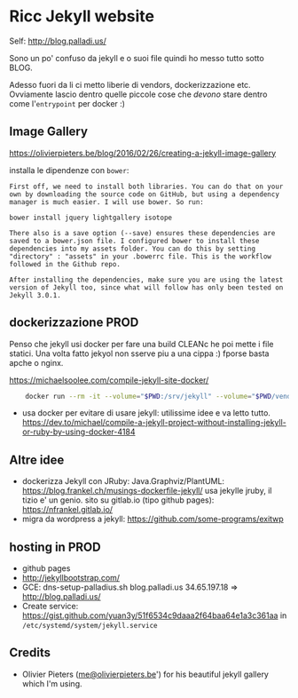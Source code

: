 # Ricc Jekyll website

Self: http://blog.palladi.us/

Sono un po' confuso da jekyll e o suoi file quindi ho messo tutto sotto BLOG.

Adesso fuori da li ci metto liberie di vendors, dockerizzazione etc. Ovviamente lascio dentro
quelle piccole cose che *devono* stare dentro come l'`entrypoint` per docker :)

## Image Gallery

https://olivierpieters.be/blog/2016/02/26/creating-a-jekyll-image-gallery

installa le dipendenze con `bower`:

```
First off, we need to install both libraries. You can do that on your own by downloading the source code on GitHub, but using a dependency manager is much easier. I will use bower. So run:

bower install jquery lightgallery isotope

There also is a save option (--save) ensures these dependencies are saved to a bower.json file. I configured bower to install these dependencies into my assets folder. You can do this by setting "directory" : "assets" in your .bowerrc file. This is the workflow followed in the Github repo.

After installing the dependencies, make sure you are using the latest version of Jekyll too, since what will follow has only been tested on Jekyll 3.0.1.
```

## dockerizzazione PROD

Penso che jekyll usi docker per fare una build CLEANc he poi mette i file statici. Una volta fatto jekyol non sserve piu a una cippa :)
fporse basta apche o nginx.

https://michaelsoolee.com/compile-jekyll-site-docker/

```bash
    docker run --rm -it --volume="$PWD:/srv/jekyll" --volume="$PWD/vendor/bundle:/usr/local/bundle" --env JEKYLL_ENV=production jekyll/jekyll:4.0 jekyll build
```

* usa docker per evitare di usare jekyll: utilissime idee e va letto tutto. https://dev.to/michael/compile-a-jekyll-project-without-installing-jekyll-or-ruby-by-using-docker-4184

## Altre idee

* dockerizza Jekyll con JRuby: Java.Graphviz/PlantUML: https://blog.frankel.ch/musings-dockerfile-jekyll/ usa jekylle  jruby, il tizio e' un genio. sito su gitlab.io (tipo github pages): https://nfrankel.gitlab.io/
* migra da wordpress a jekyll: https://github.com/some-programs/exitwp

## hosting in PROD

* github pages
* http://jekyllbootstrap.com/
* GCE:  dns-setup-palladius.sh blog.palladi.us 34.65.197.18 => http://blog.palladi.us/
* Create service: https://gist.github.com/yuan3y/51f6534c9daaa2f64baa64e1a3c361aa in `/etc/systemd/system/jekyll.service`

## Credits

* Olivier Pieters (me@olivierpieters.be') for his beautiful jekyll gallery which I'm using.
